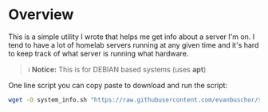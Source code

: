 
# Overview
This is a simple utility I wrote that helps me get info about a server I'm on. I tend to have a lot of homelab servers running at any given time and it's hard to keep track of what server is running what hardware.

> ℹ️ **Notice:** This is for DEBIAN based systems (uses **apt**)


One line script you can copy paste to download and run the script:
```sh
wget -O system_info.sh "https://raw.githubusercontent.com/evanbuschor/server-get/main/main.sh" && chmod +x system_info.sh && ./system_info.sh
```
